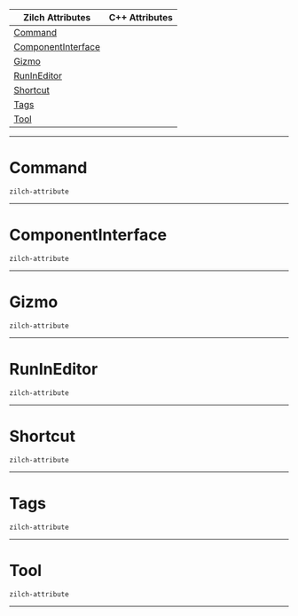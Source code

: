 |Zilch Attributes|C++ Attributes|
|---|---|
|[ Command](https://github.com/zeroengineteam/ZeroDocs/code_reference/attribute_reference/object_attribute_reference.markdown#command)| |
|[ ComponentInterface](https://github.com/zeroengineteam/ZeroDocs/code_reference/attribute_reference/object_attribute_reference.markdown#componentinterface)| |
|[ Gizmo](https://github.com/zeroengineteam/ZeroDocs/code_reference/attribute_reference/object_attribute_reference.markdown#gizmo)| |
|[ RunInEditor](https://github.com/zeroengineteam/ZeroDocs/code_reference/attribute_reference/object_attribute_reference.markdown#runineditor)| |
|[ Shortcut](https://github.com/zeroengineteam/ZeroDocs/code_reference/attribute_reference/object_attribute_reference.markdown#shortcut)| |
|[ Tags](https://github.com/zeroengineteam/ZeroDocs/code_reference/attribute_reference/object_attribute_reference.markdown#tags)| |
|[ Tool](https://github.com/zeroengineteam/ZeroDocs/code_reference/attribute_reference/object_attribute_reference.markdown#tool)| |



---  
 #  Command

 `zilch-attribute`


---  
 #  ComponentInterface

 `zilch-attribute`


---  
 #  Gizmo

 `zilch-attribute`


---  
 #  RunInEditor

 `zilch-attribute`


---  
 #  Shortcut

 `zilch-attribute`


---  
 #  Tags

 `zilch-attribute`


---  
 #  Tool

 `zilch-attribute`


---  
 

 